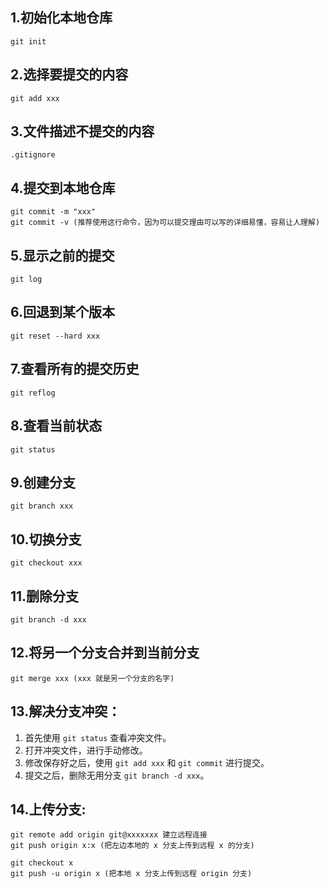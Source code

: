 ## 1.初始化本地仓库

```
git init
```

## 2.选择要提交的内容

```
git add xxx
```

## 3.文件描述不提交的内容

```
.gitignore
```

## 4.提交到本地仓库

```
git commit -m "xxx"
git commit -v (推荐使用这行命令，因为可以提交理由可以写的详细易懂，容易让人理解)
```

## 5.显示之前的提交

```
git log
```

## 6.回退到某个版本

```
git reset --hard xxx
```

## 7.查看所有的提交历史

```
git reflog
```

## 8.查看当前状态

```
git status
```

## 9.创建分支

```
git branch xxx
```

## 10.切换分支

```
git checkout xxx
```

## 11.删除分支

```
git branch -d xxx
```

## 12.将另一个分支合并到当前分支

```
git merge xxx (xxx 就是另一个分支的名字)
```

## 13.解决分支冲突：

1. 首先使用 `git status` 查看冲突文件。
2. 打开冲突文件，进行手动修改。
3. 修改保存好之后，使用 `git add xxx` 和 `git commit` 进行提交。
4. 提交之后，删除无用分支 `git branch -d xxx`。

## 14.上传分支:

```
git remote add origin git@xxxxxxx 建立远程连接
git push origin x:x (把左边本地的 x 分支上传到远程 x 的分支)

git checkout x
git push -u origin x (把本地 x 分支上传到远程 origin 分支)
```
